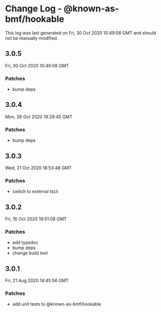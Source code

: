 # Change Log - @known-as-bmf/hookable

This log was last generated on Fri, 30 Oct 2020 10:49:08 GMT and should not be manually modified.

## 3.0.5
Fri, 30 Oct 2020 10:49:08 GMT

### Patches

- bump deps

## 3.0.4
Mon, 26 Oct 2020 19:29:45 GMT

### Patches

- bump deps

## 3.0.3
Wed, 21 Oct 2020 18:53:48 GMT

### Patches

- switch to external tscli

## 3.0.2
Fri, 16 Oct 2020 19:51:08 GMT

### Patches

- add typedoc
- bump deps
- change build tool

## 3.0.1
Fri, 21 Aug 2020 14:45:56 GMT

### Patches

- add unit tests to @known-as-bmf/hookable

